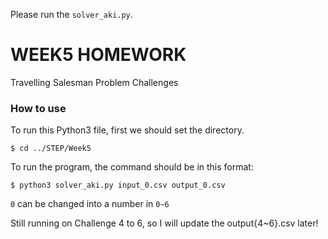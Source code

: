 Please run the ```solver_aki.py```.
# **WEEK5 HOMEWORK**
Travelling Salesman Problem Challenges

### How to use
To run this Python3 file, first we should set the directory.
```
$ cd ../STEP/Week5
```
To run the program, the command should be in this format:
```
$ python3 solver_aki.py input_0.csv output_0.csv
```

```0``` can be changed into a number in ```0~6```

Still running on Challenge 4 to 6, so I will update the output{4~6}.csv later!

